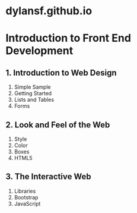 # dylansf.github.io

# Introduction to Front End Development

## 1. Introduction to Web Design

1. Simple Sample
2. Getting Started
3. Lists and Tables
4. Forms

## 2. Look and Feel of the Web

1. Style
2. Color
3. Boxes
4. HTML5

## 3. The Interactive Web

1. Libraries
2. Bootstrap
3. JavaScript